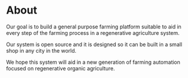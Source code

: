 # About

Our goal is to build a general purpose farming platform suitable to aid in every step of the farming process in a regenerative agriculture system.

Our system is open source and it is designed so it can be built in a small shop in any city in the world.

We hope this system will aid in a new generation of farming automation focused on regenerative organic agriculture.
